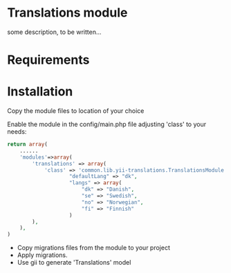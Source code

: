 Translations module
==========

some description, to be written...

# Requirements

# Installation

Copy the module files to location of your choice

Enable the module in the config/main.php file adjusting 'class' to your needs:
~~~php
return array(
    ......
    'modules'=>array(
        'translations' => array(
            'class' => 'common.lib.yii-translations.TranslationsModule',
                    "defaultLang" => "dk",
                    "langs" => array(
                        "dk" => "Danish",
                        "se" => "Swedish",
                        "no" => "Norwegian",
                        "fi" => "Finnish"
                    )
        ),
    ),
)
~~~

* Copy migrations files from the module to your project
* Apply migrations.
* Use gii to generate 'Translations' model
